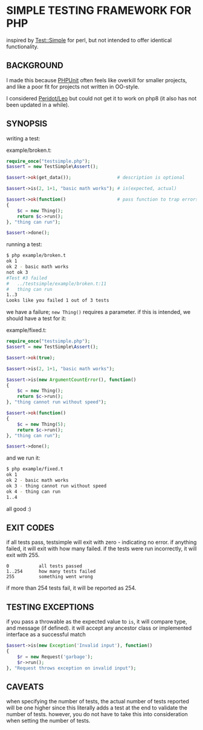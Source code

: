 # SIMPLE TESTING FRAMEWORK FOR PHP

inspired by [Test::Simple](https://metacpan.org/pod/Test::Simple) for perl,
but not intended to offer identical functionality.

## BACKGROUND

I made this because [PHPUnit](https://phpunit.de/) often feels like overkill
for smaller projects, and like a poor fit for projects not written in OO-style.

I considered [Peridot/Leo](https://github.com/peridot-php/leo) but could not
get it to work on php8 (it also has not been updated in a while).

## SYNOPSIS

writing a test:

example/broken.t:
```php
require_once("testsimple.php");
$assert = new TestSimple\Assert();

$assert->ok(get_data());                 # description is optional

$assert->is(2, 1+1, "basic math works"); # is(expected, actual)

$assert->ok(function()                   # pass function to trap errors
{
    $c = new Thing();
    return $c->run();
}, "thing can run");

$assert->done();
```

running a test:

```sh
$ php example/broken.t
ok 1
ok 2 - basic math works
not ok 3
#Test #3 failed
#   ../testsimple/example/broken.t:11
#   thing can run
1..3
Looks like you failed 1 out of 3 tests
```

we have a failure; `new Thing()` requires a parameter. if this is intended,
we should have a test for it:

example/fixed.t:
```php
require_once("testsimple.php");
$assert = new TestSimple\Assert();

$assert->ok(true);

$assert->is(2, 1+1, "basic math works");

$assert->is(new ArgumentCountError(), function()
{
    $c = new Thing();
    return $c->run();
}, "thing cannot run without speed");

$assert->ok(function()
{
    $c = new Thing(5);
    return $c->run();
}, "thing can run");

$assert->done();
```

and we run it:

```sh
$ php example/fixed.t
ok 1
ok 2 - basic math works
ok 3 - thing cannot run without speed
ok 4 - thing can run
1..4
```

all good :)

## EXIT CODES

if all tests pass, testsimple will exit with zero - indicating no error.
if anything failed, it will exit with how many failed. if the tests were run
incorrectly, it will exit with 255.

```
0           all tests passed
1..254      how many tests failed
255         something went wrong
```

if more than 254 tests fail, it will be reported as 254.

## TESTING EXCEPTIONS

if you pass a throwable as the expected value to `is`, it will compare type,
and message (if defined). it will accept any ancestor class or implemented
interface as a successful match

```php
$assert->is(new Exception('Invalid input'), function()
{
    $r = new Request('garbage');
    $r->run();
}, "Request throws exception on invalid input");
```

## CAVEATS

when specifying the number of tests, the actual number of tests reported will
be one higher since this literally adds a test at the end to validate the
number of tests. however, you do not have to take this into consideration when
setting the number of tests.


